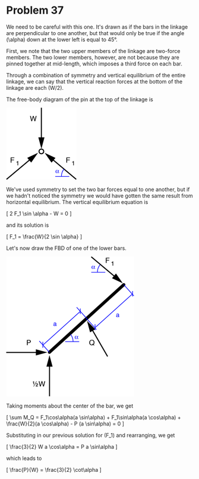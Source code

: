 # Problem 37 #

We need to be careful with this one. It's drawn as if the bars in the linkage are perpendicular to one another, but that would only be true if the angle \(\alpha\) down at the lower left is equal to 45°.

First, we note that the two upper members of the linkage are two-force members. The two lower members, however, are not because they are pinned together at mid-length, which imposes a third force on each bar.

Through a combination of symmetry and vertical equilibrium of the entire linkage, we can say that the vertical reaction forces at the bottom of the linkage are each \(W/2\).

The free-body diagram of the pin at the top of the linkage is

<img src="images/037a.png" />

We've used symmetry to set the two bar forces equal to one another, but if we hadn't noticed the symmetry we would have gotten the same result from horizontal equilibrium. The vertical equilibrium equation is

\[ 2 F_1 \sin \alpha - W = 0 \]

and its solution is

\[ F_1 = \frac{W}{2 \sin \alpha} \]

Let's now draw the FBD of one of the lower bars.

<img src="images/037b.png" />

Taking moments about the center of the bar, we get

\[ \sum M_Q = F_1\cos\alpha(a \sin\alpha) + F_1\sin\alpha(a \cos\alpha) + \frac{W}{2}(a \cos\alpha) - P (a \sin\alpha) = 0 \]

Substituting in our previous solution for \(F_1\) and rearranging, we get

\[ \frac{3}{2} W a \cos\alpha = P a \sin\alpha \]

which leads to 

\[ \frac{P}{W} = \frac{3}{2} \cot\alpha \]

 
